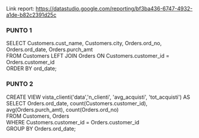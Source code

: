 Link report:
https://datastudio.google.com/reporting/bf3ba436-6747-4932-a1de-b82c2391d25c


### PUNTO 1
SELECT Customers.cust_name, Customers.city, Orders.ord_no, Orders.ord_date, Orders.purch_amt<br />
FROM Customers LEFT JOIN Orders ON Customers.customer_id = Orders.customer_id<br />
ORDER BY ord_date;

### PUNTO 2
CREATE VIEW vista_clienti('data','n_clienti', 'avg_acquisti', 'tot_acquisti') AS<br />
SELECT Orders.ord_date, count(Customers.customer_id), avg(Orders.purch_amt), count(Orders.ord_no)<br />
FROM Customers, Orders<br />
WHERE Customers.customer_id = Orders.customer_id<br />
GROUP BY Orders.ord_date;
